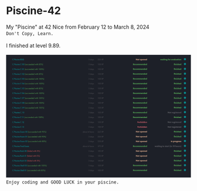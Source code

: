 # Piscine-42
My "Piscine" at 42 Nice from February 12 to March 8, 2024 <br/>
`Don't Copy, Learn.` <br/><br/>
I finished at level 9.89. <br/><br/>
![Alt text](Results.png)
`Enjoy coding and GOOD LUCK in your piscine.`
